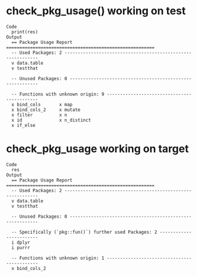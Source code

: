 # check_pkg_usage() working on test

    Code
      print(res)
    Output
      == Package Usage Report ========================================================
      -- Used Packages: 2 ------------------------------------------------------------
      v data.table
      v testthat  
      
      -- Unused Packages: 0 ----------------------------------------------------------
      
      -- Functions with unknown origin: 9 --------------------------------------------
      x bind_cols       x map        
      x bind_cols_2     x mutate     
      x filter          x n          
      x id              x n_distinct 
      x if_else         

# check_pkg_usage working on target

    Code
      res
    Output
      == Package Usage Report ========================================================
      -- Used Packages: 2 ------------------------------------------------------------
      v data.table
      v testthat  
      
      -- Unused Packages: 0 ----------------------------------------------------------
      
      -- Specifically (`pkg::fun()`) further used Packages: 2 ------------------------
      i dplyr
      i purrr
      
      -- Functions with unknown origin: 1 --------------------------------------------
      x bind_cols_2

